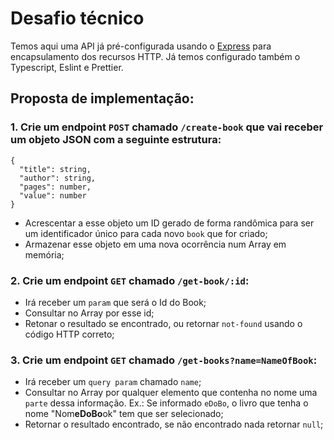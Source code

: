 # Desafio técnico

Temos aqui uma API já pré-configurada usando o [Express](https://expressjs.com/pt-br/) para encapsulamento dos recursos HTTP.
Já temos configurado também o Typescript, Eslint e Prettier.

## Proposta de implementação:

### 1. Crie um endpoint `POST` chamado `/create-book` que vai receber um objeto JSON com a seguinte estrutura:

```
{
  "title": string,
  "author": string,
  "pages": number,
  "value": number
}
```

- Acrescentar a esse objeto um ID gerado de forma randômica para ser um identificador único para cada novo `book` que for criado;
- Armazenar esse objeto em uma nova ocorrência num Array em memória;

### 2. Crie um endpoint `GET` chamado `/get-book/:id`:

- Irá receber um `param` que será o Id do Book;
- Consultar no Array por esse id;
- Retonar o resultado se encontrado, ou retornar `not-found` usando o código HTTP correto;

### 3. Crie um endpoint `GET` chamado `/get-books?name=NameOfBook`:

- Irá receber um `query param` chamado `name`;
- Consultar no Array por qualquer elemento que contenha no nome uma `parte` dessa informação. Ex.: Se informado `eDoBo`, o livro que tenha o nome "Nom<b>eDoBo</b>ok" tem que ser selecionado;
- Retornar o resultado encontrado, se não encontrado nada retornar `null`;
